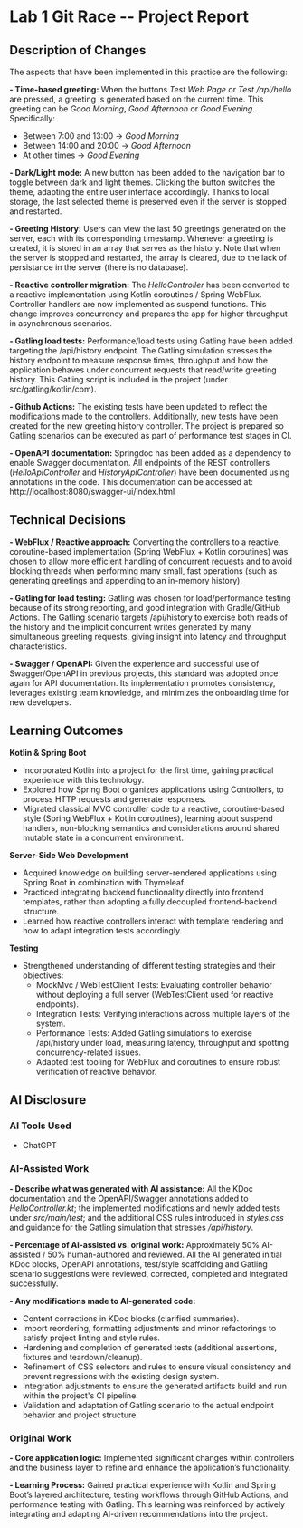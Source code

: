 # Lab 1 Git Race -- Project Report

## Description of Changes
The aspects that have been implemented in this practice are the following:

**- Time-based greeting:** When the buttons *Test Web Page* or *Test /api/hello* are pressed, a greeting is generated based on the current time. This greeting can be *Good Morning*, *Good Afternoon* or *Good Evening*. Specifically:  
  - Between 7:00 and 13:00 → *Good Morning*  
  - Between 14:00 and 20:00 → *Good Afternoon*  
  - At other times → *Good Evening*

**- Dark/Light mode:** A new button has been added to the navigation bar to toggle between dark and light themes. Clicking the button switches the theme, adapting the entire user interface accordingly. Thanks to local storage, the last selected theme is preserved even if the server is stopped and restarted.

**- Greeting History:** Users can view the last 50 greetings generated on the server, each with its corresponding timestamp. Whenever a greeting is created, it is stored in an array that serves as the history. Note that when the server is stopped and restarted, the array is cleared, due to the lack of persistance in the server (there is no database).

**- Reactive controller migration:** The *HelloController* has been converted to a reactive implementation using Kotlin coroutines / Spring WebFlux. Controller handlers are now implemented as suspend functions. This change improves concurrency and prepares the app for higher throughput in asynchronous scenarios.

**- Gatling load tests:** Performance/load tests using Gatling have been added targeting the /api/history endpoint. The Gatling simulation stresses the history endpoint to measure response times, throughput and how the application behaves under concurrent requests that read/write greeting history. This Gatling script is included in the project (under src/gatling/kotlin/com).

**- Github Actions:** The existing tests have been updated to reflect the modifications made to the controllers. Additionally, new tests have been created for the new greeting history controller. The project is prepared so Gatling scenarios can be executed as part of performance test stages in CI.

**- OpenAPI documentation:** Springdoc has been added as a dependency to enable Swagger documentation. All endpoints of the REST controllers (*HelloApiController* and *HistoryApiController*) have been documented using annotations in the code. This documentation can be accessed at: http://localhost:8080/swagger-ui/index.html

## Technical Decisions

**- WebFlux / Reactive approach:** Converting the controllers to a reactive, coroutine-based implementation (Spring WebFlux + Kotlin coroutines) was chosen to allow more efficient handling of concurrent requests and to avoid blocking threads when performing many small, fast operations (such as generating greetings and appending to an in-memory history).

**- Gatling for load testing:** Gatling was chosen for load/performance testing because of its strong reporting, and good integration with Gradle/GitHub Actions. The Gatling scenario targets /api/history to exercise both reads of the history and the implicit concurrent writes generated by many simultaneous greeting requests, giving insight into latency and throughput characteristics.

**- Swagger / OpenAPI:** Given the experience and successful use of Swagger/OpenAPI in previous projects, this standard was adopted once again for API documentation. Its implementation promotes consistency, leverages existing team knowledge, and minimizes the onboarding time for new developers.

## Learning Outcomes

**Kotlin & Spring Boot**
- Incorporated Kotlin into a project for the first time, gaining practical experience with this technology.
- Explored how Spring Boot organizes applications using Controllers, to process HTTP requests and generate responses.
- Migrated classical MVC controller code to a reactive, coroutine-based style (Spring WebFlux + Kotlin coroutines), learning about suspend handlers, non-blocking semantics and considerations around shared mutable state in a concurrent environment.

**Server-Side Web Development**
- Acquired knowledge on building server-rendered applications using Spring Boot in combination with Thymeleaf.
- Practiced integrating backend functionality directly into frontend templates, rather than adopting a fully decoupled frontend-backend structure.
- Learned how reactive controllers interact with template rendering and how to adapt integration tests accordingly.

**Testing**
- Strengthened understanding of different testing strategies and their objectives:
  - MockMvc / WebTestClient Tests: Evaluating controller behavior without deploying a full server (WebTestClient used for reactive endpoints).
  - Integration Tests: Verifying interactions across multiple layers of the system.
  - Performance Tests: Added Gatling simulations to exercise /api/history under load, measuring latency, throughput and spotting concurrency-related issues.
  - Adapted test tooling for WebFlux and coroutines to ensure robust verification of reactive behavior.

## AI Disclosure
### AI Tools Used
- ChatGPT

### AI-Assisted Work

**- Describe what was generated with AI assistance:** All the KDoc documentation and the OpenAPI/Swagger annotations added to *HelloController.kt*; the implemented modifications and newly added tests under *src/main/test*; and the additional CSS rules introduced in *styles.css* and guidance for the Gatling simulation that stresses */api/history*.

**- Percentage of AI-assisted vs. original work:** Approximately 50% AI-assisted / 50% human-authored and reviewed. All the AI generated initial KDoc blocks, OpenAPI annotations, test/style scaffolding and Gatling scenario suggestions were reviewed, corrected, completed and integrated successfully.

**- Any modifications made to AI-generated code:**
  - Content corrections in KDoc blocks (clarified summaries).
  - Import reordering, formatting adjustments and minor refactorings to satisfy project linting and style rules.
  - Hardening and completion of generated tests (additional assertions, fixtures and teardown/cleanup).
  - Refinement of CSS selectors and rules to ensure visual consistency and prevent regressions with the existing design system.
  - Integration adjustments to ensure the generated artifacts build and run within the project's CI pipeline.
  - Validation and adaptation of Gatling scenario to the actual endpoint behavior and project structure.

### Original Work

**- Core application logic:** Implemented significant changes within controllers and the business layer to refine and enhance the application’s functionality.

**- Learning Process:** Gained practical experience with Kotlin and Spring Boot’s layered architecture, testing workflows through GitHub Actions, and performance testing with Gatling. This learning was reinforced by actively integrating and adapting AI-driven recommendations into the project.